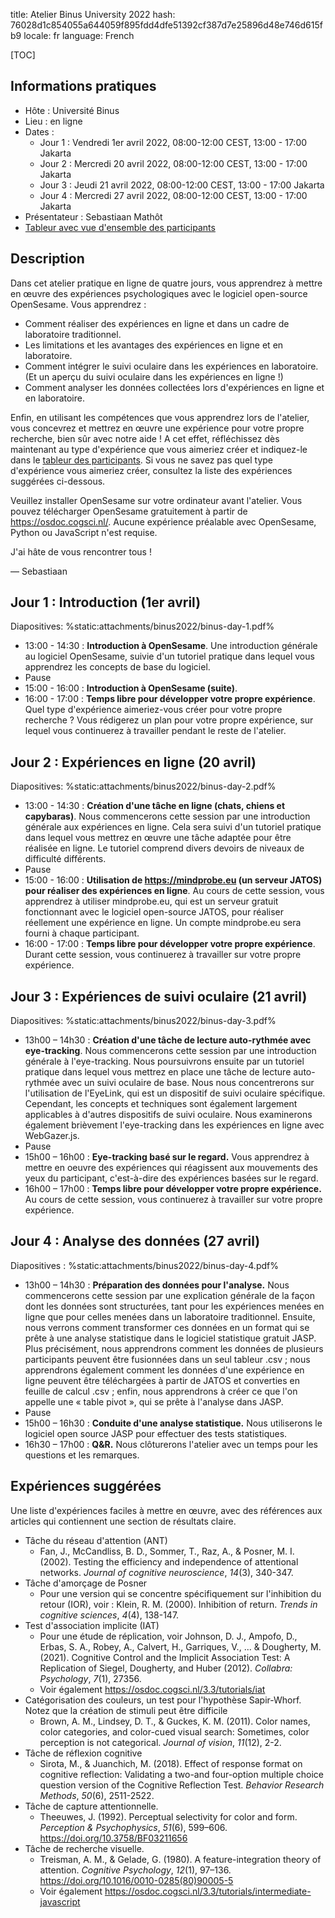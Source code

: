 title: Atelier Binus University 2022
hash: 76028d1c854055a644059f895fdd4dfe51392cf387d7e25896d48e746d615fb9
locale: fr
language: French


[TOC]


## Informations pratiques

- Hôte : Université Binus
- Lieu : en ligne
- Dates : 
    - Jour 1 : Vendredi 1er avril 2022, 08:00-12:00 CEST, 13:00 - 17:00 Jakarta
    - Jour 2 : Mercredi 20 avril 2022, 08:00-12:00 CEST, 13:00 - 17:00 Jakarta
    - Jour 3 : Jeudi 21 avril 2022, 08:00-12:00 CEST, 13:00 - 17:00 Jakarta
    - Jour 4 : Mercredi 27 avril 2022, 08:00-12:00 CEST, 13:00 - 17:00 Jakarta
- Présentateur : Sebastiaan Mathôt
- [Tableur avec vue d'ensemble des participants](https://binusianorg.sharepoint.com/sites/WyLab/_layouts/15/guestaccess.aspx?guestaccesstoken=wvSvcpJoabwkk99w%2BuZhpJX58EgC6O4ug%2FgWYbN4H%2BI%3D&docid=2_15f25248401074bb79187e333dcb63088&rev=1&e=iPtB1U)


## Description

Dans cet atelier pratique en ligne de quatre jours, vous apprendrez à mettre en œuvre des expériences psychologiques avec le logiciel open-source OpenSesame. Vous apprendrez :

- Comment réaliser des expériences en ligne et dans un cadre de laboratoire traditionnel.
- Les limitations et les avantages des expériences en ligne et en laboratoire.
- Comment intégrer le suivi oculaire dans les expériences en laboratoire. (Et un aperçu du suivi oculaire dans les expériences en ligne !)
- Comment analyser les données collectées lors d'expériences en ligne et en laboratoire.

Enfin, en utilisant les compétences que vous apprendrez lors de l'atelier, vous concevrez et mettrez en œuvre une expérience pour votre propre recherche, bien sûr avec notre aide ! A cet effet, réfléchissez dès maintenant au type d'expérience que vous aimeriez créer et indiquez-le dans le [tableur des participants](https://binusianorg.sharepoint.com/sites/WyLab/_layouts/15/guestaccess.aspx?guestaccesstoken=wvSvcpJoabwkk99w%2BuZhpJX58EgC6O4ug%2FgWYbN4H%2BI%3D&docid=2_15f25248401074bb79187e333dcb63088&rev=1&e=iPtB1U). Si vous ne savez pas quel type d'expérience vous aimeriez créer, consultez la liste des expériences suggérées ci-dessous.

Veuillez installer OpenSesame sur votre ordinateur avant l'atelier. Vous pouvez télécharger OpenSesame gratuitement à partir de <https://osdoc.cogsci.nl/>. Aucune expérience préalable avec OpenSesame, Python ou JavaScript n'est requise.

J'ai hâte de vous rencontrer tous !

— Sebastiaan


## Jour 1 : Introduction (1er avril)

Diapositives: %static:attachments/binus2022/binus-day-1.pdf%

- 13:00 - 14:30 : __Introduction à OpenSesame__. Une introduction générale au logiciel OpenSesame, suivie d'un tutoriel pratique dans lequel vous apprendrez les concepts de base du logiciel.
- Pause
- 15:00 - 16:00 : __Introduction à OpenSesame (suite)__.
- 16:00 - 17:00 : __Temps libre pour développer votre propre expérience__. Quel type d'expérience aimeriez-vous créer pour votre propre recherche ? Vous rédigerez un plan pour votre propre expérience, sur lequel vous continuerez à travailler pendant le reste de l'atelier.


## Jour 2 : Expériences en ligne (20 avril)

Diapositives: %static:attachments/binus2022/binus-day-2.pdf%

- 13:00 - 14:30 : __Création d'une tâche en ligne (chats, chiens et capybaras)__. Nous commencerons cette session par une introduction générale aux expériences en ligne. Cela sera suivi d'un tutoriel pratique dans lequel vous mettrez en œuvre une tâche adaptée pour être réalisée en ligne. Le tutoriel comprend divers devoirs de niveaux de difficulté différents.
- Pause
- 15:00 - 16:00 : __Utilisation de <https://mindprobe.eu> (un serveur JATOS) pour réaliser des expériences en ligne__. Au cours de cette session, vous apprendrez à utiliser mindprobe.eu, qui est un serveur gratuit fonctionnant avec le logiciel open-source JATOS, pour réaliser réellement une expérience en ligne. Un compte mindprobe.eu sera fourni à chaque participant.
- 16:00 - 17:00 : __Temps libre pour développer votre propre expérience__. Durant cette session, vous continuerez à travailler sur votre propre expérience.


## Jour 3 : Expériences de suivi oculaire (21 avril)

Diapositives: %static:attachments/binus2022/binus-day-3.pdf%

- 13h00 – 14h30 : __Création d'une tâche de lecture auto-rythmée avec eye-tracking__. Nous commencerons cette session par une introduction générale à l'eye-tracking. Nous poursuivrons ensuite par un tutoriel pratique dans lequel vous mettrez en place une tâche de lecture auto-rythmée avec un suivi oculaire de base. Nous nous concentrerons sur l'utilisation de l'EyeLink, qui est un dispositif de suivi oculaire spécifique. Cependant, les concepts et techniques sont également largement applicables à d'autres dispositifs de suivi oculaire. Nous examinerons également brièvement l'eye-tracking dans les expériences en ligne avec WebGazer.js.
- Pause
- 15h00 – 16h00 : __Eye-tracking basé sur le regard.__ Vous apprendrez à mettre en oeuvre des expériences qui réagissent aux mouvements des yeux du participant, c'est-à-dire des expériences basées sur le regard.
- 16h00 – 17h00 : __Temps libre pour développer votre propre expérience.__ Au cours de cette session, vous continuerez à travailler sur votre propre expérience.

## Jour 4 : Analyse des données (27 avril)

Diapositives : %static:attachments/binus2022/binus-day-4.pdf%

- 13h00 – 14h30 : __Préparation des données pour l'analyse.__ Nous commencerons cette session par une explication générale de la façon dont les données sont structurées, tant pour les expériences menées en ligne que pour celles menées dans un laboratoire traditionnel. Ensuite, nous verrons comment transformer ces données en un format qui se prête à une analyse statistique dans le logiciel statistique gratuit JASP. Plus précisément, nous apprendrons comment les données de plusieurs participants peuvent être fusionnées dans un seul tableur .csv ; nous apprendrons également comment les données d'une expérience en ligne peuvent être téléchargées à partir de JATOS et converties en feuille de calcul .csv ; enfin, nous apprendrons à créer ce que l'on appelle une « table pivot », qui se prête à l'analyse dans JASP.
- Pause
- 15h00 – 16h30 : __Conduite d'une analyse statistique.__ Nous utiliserons le logiciel open source JASP pour effectuer des tests statistiques.
- 16h30 – 17h00 : __Q&R.__ Nous clôturerons l'atelier avec un temps pour les questions et les remarques.

## Expériences suggérées

Une liste d'expériences faciles à mettre en œuvre, avec des références aux articles qui contiennent une section de résultats claire.

- Tâche du réseau d'attention (ANT)
    - Fan, J., McCandliss, B. D., Sommer, T., Raz, A., & Posner, M. I. (2002). Testing the efficiency and independence of attentional networks. *Journal of cognitive neuroscience*, *14*(3), 340-347.
- Tâche d'amorçage de Posner
    - Pour une version qui se concentre spécifiquement sur l'inhibition du retour (IOR), voir : Klein, R. M. (2000). Inhibition of return. *Trends in cognitive sciences*, *4*(4), 138-147.
- Test d'association implicite (IAT)
    - Pour une étude de réplication, voir Johnson, D. J., Ampofo, D., Erbas, S. A., Robey, A., Calvert, H., Garriques, V., ... & Dougherty, M. (2021). Cognitive Control and the Implicit Association Test: A Replication of Siegel, Dougherty, and Huber (2012). *Collabra: Psychology*, *7*(1), 27356.
    - Voir également <https://osdoc.cogsci.nl/3.3/tutorials/iat>
- Catégorisation des couleurs, un test pour l'hypothèse Sapir-Whorf. Notez que la création de stimuli peut être difficile
    - Brown, A. M., Lindsey, D. T., & Guckes, K. M. (2011). Color names, color categories, and color-cued visual search: Sometimes, color perception is not categorical. *Journal of vision*, *11*(12), 2-2.
- Tâche de réflexion cognitive
    - Sirota, M., & Juanchich, M. (2018). Effect of response format on cognitive reflection: Validating a two-and four-option multiple choice question version of the Cognitive Reflection Test. *Behavior Research Methods*, *50*(6), 2511-2522.
- Tâche de capture attentionnelle.
    - Theeuwes, J. (1992). Perceptual selectivity for color and form. *Perception & Psychophysics*, *51*(6), 599–606. <https://doi.org/10.3758/BF03211656>
- Tâche de recherche visuelle.
    - Treisman, A. M., & Gelade, G. (1980). A feature-integration theory of attention. *Cognitive Psychology*, *12*(1), 97–136. <https://doi.org/10.1016/0010-0285(80)90005-5>
    - Voir également <https://osdoc.cogsci.nl/3.3/tutorials/intermediate-javascript>
